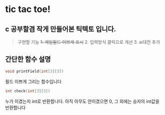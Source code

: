 # tic tac toe!

## c 공부할겸 작게 만들어본 틱텍토 입니다.

> 구현할 기능
> ~~1. 게임필드 이쁘게 표시~~ 2. 입력방식 클릭으로 개선 3. ai대전 추가

## 간단한 함수 설명

```c
void printField(int[3][3])
```

필드 이쁘게 그리는 함수입니다

```c
int check(int[3][3])
```

누가 이겼는지 int로 반환합니다.
아직 아무도 안이겼으면 0, 그 외에는 승자의 int값을 반환합니다
